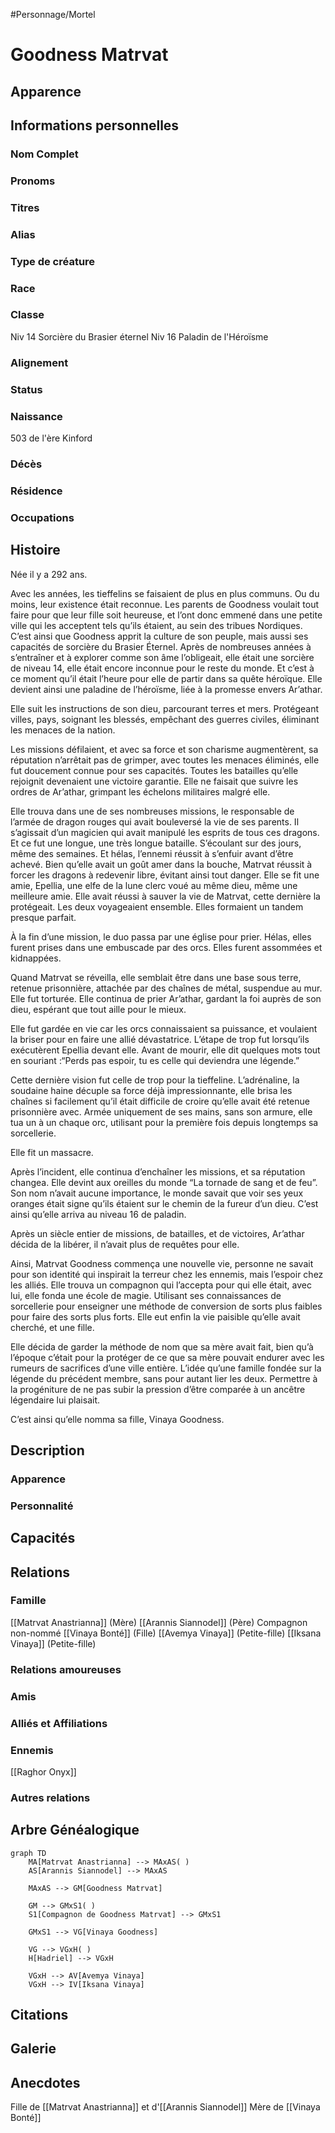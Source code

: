 #Personnage/Mortel 

# Goodness Matrvat

## Apparence

## Informations personnelles
### Nom Complet
### Pronoms
### Titres
### Alias
### Type de créature
### Race
### Classe
Niv 14 Sorcière du Brasier éternel
Niv 16 Paladin de l'Héroïsme
### Alignement
### Status
### Naissance
503 de l'ère Kinford

### Décès
### Résidence
### Occupations

## Histoire
Née il y a 292 ans.

Avec les années, les tieffelins se faisaient de plus en plus communs. Ou du moins, leur existence était reconnue. Les parents de Goodness voulait tout faire pour que leur fille soit heureuse, et l’ont donc emmené dans une petite ville qui les acceptent tels qu’ils étaient, au sein des tribues Nordiques. C’est ainsi que Goodness apprit la culture de son peuple, mais aussi ses capacités de sorcière du Brasier Éternel.
Après de nombreuses années à s’entraîner et à explorer comme son âme l’obligeait, elle était une sorcière de niveau 14, elle était encore inconnue pour le reste du monde.
Et c’est à ce moment qu’il était l’heure pour elle de partir dans sa quête héroïque. Elle devient ainsi une paladine de l’héroïsme, liée à la promesse envers Ar’athar.

Elle suit les instructions de son dieu, parcourant terres et mers. Protégeant villes, pays, soignant les blessés, empêchant des guerres civiles, éliminant les menaces de la nation.

Les missions défilaient, et avec sa force et son charisme augmentèrent, sa réputation n’arrêtait pas de grimper, avec toutes les menaces éliminés, elle fut doucement connue pour ses capacités.
Toutes les batailles qu’elle rejoignit devenaient une victoire garantie. Elle ne faisait que suivre les ordres de Ar’athar, grimpant les échelons militaires malgré elle.

Elle trouva dans une de ses nombreuses missions, le responsable de l’armée de dragon rouges qui avait bouleversé la vie de ses parents. Il s’agissait d’un magicien qui avait manipulé les esprits de tous ces dragons. Et ce fut une longue, une très longue bataille. S’écoulant sur des jours, même des semaines. Et hélas, l’ennemi réussit à s’enfuir avant d’être achevé. Bien qu’elle avait un goût amer dans la bouche, Matrvat réussit à forcer les dragons à redevenir libre, évitant ainsi tout danger.
Elle se fit une amie, Epellia, une elfe de la lune clerc voué au même dieu, même une meilleure amie. Elle avait réussi à sauver la vie de Matrvat, cette dernière la protégeait. Les deux voyageaient ensemble. Elles formaient un tandem presque parfait.

À la fin d’une mission, le duo passa par une église pour prier. Hélas, elles furent prises dans une embuscade par des orcs. Elles furent assommées et kidnappées.

Quand Matrvat se réveilla, elle semblait être dans une base sous terre, retenue prisonnière, attachée par des chaînes de métal, suspendue au mur. Elle fut torturée.
Elle continua de prier Ar’athar, gardant la foi auprès de son dieu, espérant que tout aille pour le mieux.

Elle fut gardée en vie car les orcs connaissaient sa puissance, et voulaient la briser pour en faire une allié dévastatrice.
L’étape de trop fut lorsqu’ils exécutèrent Epellia devant elle. Avant de mourir, elle dit quelques mots tout en souriant :“Perds pas espoir, tu es celle qui deviendra une légende.”

Cette dernière vision fut celle de trop pour la tieffeline. L’adrénaline, la soudaine haine décuple sa force déjà impressionnante, elle brisa les chaînes si facilement qu’il était difficile de croire qu’elle avait été retenue prisonnière avec.
Armée uniquement de ses mains, sans son armure, elle tua un à un chaque orc, utilisant pour la première fois depuis longtemps sa sorcellerie. 

Elle fit un massacre.

Après l’incident, elle continua d’enchaîner les missions, et sa réputation changea. Elle devint aux oreilles du monde “La tornade de sang et de feu”. Son nom n’avait aucune importance, le monde savait que voir ses yeux oranges était signe qu’ils étaient sur le chemin de la fureur d’un dieu.
C’est ainsi qu’elle arriva au niveau 16 de paladin.

Après un siècle entier de missions, de batailles, et de victoires, Ar’athar décida de la libérer, il n’avait plus de requêtes pour elle.

Ainsi, Matrvat Goodness commença une nouvelle vie, personne ne savait pour son identité qui inspirait la terreur chez les ennemis, mais l’espoir chez les alliés.
Elle trouva un compagnon qui l’accepta pour qui elle était, avec lui, elle fonda une école de magie. Utilisant ses connaissances de sorcellerie pour enseigner une méthode de conversion de sorts plus faibles pour faire des sorts plus forts. Elle eut enfin la vie paisible qu’elle avait cherché, et une fille.

Elle décida de garder la méthode de nom que sa mère avait fait, bien qu’à l’époque c’était pour la protéger de ce que sa mère pouvait endurer avec les rumeurs de sacrifices d’une ville entière.
L’idée qu’une famille fondée sur la légende du précédent membre, sans pour autant lier les deux. Permettre à la progéniture de ne pas subir la pression d’être comparée à un ancêtre légendaire lui plaisait.

C’est ainsi qu’elle nomma sa fille, Vinaya Goodness.

## Description
### Apparence

### Personnalité

## Capacités

## Relations
### Famille
[[Matrvat Anastrianna]] (Mère)
[[Arannis Siannodel]] (Père)
Compagnon non-nommé
[[Vinaya Bonté]] (Fille)
[[Avemya Vinaya]] (Petite-fille)
[[Iksana Vinaya]] (Petite-fille)

### Relations amoureuses
### Amis
### Alliés et Affiliations
### Ennemis
[[Raghor Onyx]]

### Autres relations

## Arbre Généalogique
```mermaid
graph TD
    MA[Matrvat Anastrianna] --> MAxAS( )
    AS[Arannis Siannodel] --> MAxAS

    MAxAS --> GM[Goodness Matrvat]

	GM --> GMxS1( )
    S1[Compagnon de Goodness Matrvat] --> GMxS1
    
    GMxS1 --> VG[Vinaya Goodness]

	VG --> VGxH( )
    H[Hadriel] --> VGxH

	VGxH --> AV[Avemya Vinaya]
	VGxH --> IV[Iksana Vinaya]
```

## Citations

## Galerie

## Anecdotes

Fille de [[Matrvat Anastrianna]] et d'[[Arannis Siannodel]]
Mère de [[Vinaya Bonté]]
